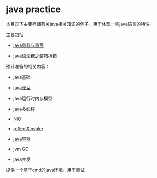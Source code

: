 # java practice

本目录下主要存储有关java相关知识的例子，用于体现一些java语言的特性。

主要包括

- [java重载与重写](./override&reload)

- [java语法糖之装箱拆箱](./pack&unpacking)

预计准备的相关内容：

- java基础

- [java泛型](/override&reload)
- java运行时内存模型
- java多线程
- NIO
- [reflect&invoke](/reflect&invoke)
- [java容器](/java-container)
- jvm GC
- java并发

提供一个基于cmd的java环境，用于测试